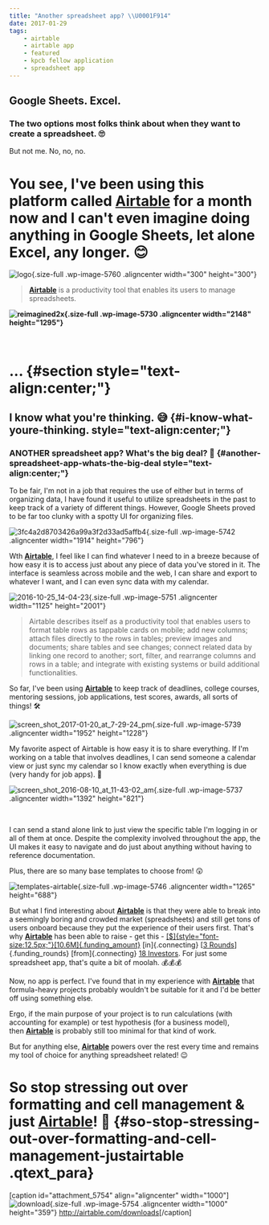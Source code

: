 ```yaml
---
title: "Another spreadsheet app? \\U0001F914"
date: 2017-01-29
tags:
    - airtable
    - airtable app
    - featured
    - kpcb fellow application
    - spreadsheet app
---
```


Google Sheets. Excel.
---------------------

### The two options most folks think about when they want to create a spreadsheet. 🙄

But not me. No, no, no.

You see, I've been using this platform called [**Airtable**](http://airtable.com) for a month now and I can't even imagine doing anything in Google Sheets, let alone Excel, any longer. 😊
==========================================================================================================================================================================================

![logo](https://fvcproductions.files.wordpress.com/2017/01/logo1.png){.size-full
.wp-image-5760 .aligncenter width="300" height="300"}

> [**Airtable**](http://airtable.com) is a productivity tool that
> enables its users to manage spreadsheets.

**![reimagined2x](https://fvcproductions.files.wordpress.com/2017/01/reimagined2x.png){.size-full
.wp-image-5730 .aligncenter width="2148" height="1295"}**

 

... {#section style="text-align:center;"}
===

**I know what you're thinking. 😅** {#i-know-what-youre-thinking. style="text-align:center;"}
----------------------------------

### **ANOTHER spreadsheet app? What's the big deal? 👿** {#another-spreadsheet-app-whats-the-big-deal style="text-align:center;"}

To be fair, I'm not in a job that requires the use of either but in
terms of organizing data, I have found it useful to utilize spreadsheets
in the past to keep track of a variety of different things. However,
Google Sheets proved to be far too clunky with a spotty UI for
organizing files.

![3fc4a2d8703426a99a3f2d33ad5affb4](https://fvcproductions.files.wordpress.com/2017/01/3fc4a2d8703426a99a3f2d33ad5affb4.png){.size-full
.wp-image-5742 .aligncenter width="1914" height="796"}

Wth [**Airtable**](http://airtable.com), I feel like I can find whatever
I need to in a breeze because of how easy it is to access just about any
piece of data you've stored in it. The interface is seamless across
mobile and the web, I can share and export to whatever I want, and I can
even sync data with my calendar.

![2016-10-25\_14-04-23](https://fvcproductions.files.wordpress.com/2017/01/2016-10-25_14-04-23.jpg){.size-full
.wp-image-5751 .aligncenter width="1125" height="2001"}

> Airtable describes itself as a productivity tool that enables users to
> format table rows as tappable cards on mobile; add new columns; attach
> files directly to the rows in tables; preview images and documents;
> share tables and see changes; connect related data by linking one
> record to another; sort, filter, and rearrange columns and rows in a
> table; and integrate with existing systems or build additional
> functionalities.

So far, I've been using [**Airtable**](http://airtable.com) to keep
track of deadlines, college courses, mentoring sessions, job
applications, test scores, awards, all sorts of things! 🛠

![screen\_shot\_2017-01-20\_at\_7-29-24\_pm](https://fvcproductions.files.wordpress.com/2017/01/screen_shot_2017-01-20_at_7-29-24_pm.png){.size-full
.wp-image-5739 .aligncenter width="1952" height="1228"}

My favorite aspect of Airtable is how easy it is to share everything. If
I'm working on a table that involves deadlines, I can send someone a
calendar view or just sync my calendar so I know exactly when everything
is due (very handy for job apps). 📆

![screen\_shot\_2016-08-10\_at\_11-43-02\_am](https://fvcproductions.files.wordpress.com/2017/01/screen_shot_2016-08-10_at_11-43-02_am.png){.size-full
.wp-image-5737 .aligncenter width="1392" height="821"}

 

I can send a stand alone link to just view the specific table I'm
logging in or all of them at once. Despite the complexity involved
throughout the app, the UI makes it easy to navigate and do just about
anything without having to reference documentation.

Plus, there are so many base templates to choose from! 😲

![templates-airtable](https://fvcproductions.files.wordpress.com/2017/01/templates-airtable.png){.size-full
.wp-image-5746 .aligncenter width="1265" height="688"}

But what I find interesting about [**Airtable**](http://airtable.com) is
that they were able to break into a seemingly boring and crowded market
(spreadsheets) and still get tons of users onboard because they put the
experience of their users first. That's
why [**Airtable**](http://airtable.com) has been able to raise - get
this -
[[\$]{style="font-size:12.5px;"}[10.6M]{.funding_amount}](https://www.crunchbase.com/organization/airtable#/entity)
[in]{.connecting} [[3
Rounds](https://www.crunchbase.com/organization/airtable/funding-rounds)]{.funding_rounds}
[from]{.connecting} [18
Investors](https://www.crunchbase.com/organization/airtable/investors).
For just some spreadsheet app, that's quite a bit of moolah. 💰💰💰

Now, no app is perfect. I've found that in my experience
with [**Airtable**](http://airtable.com) that formula-heavy projects
probably wouldn't be suitable for it and I'd be better off using
something else.

Ergo, if the main purpose of your project is to run calculations (with
accounting for example) or test hypothesis (for a business model),
then [**Airtable**](http://airtable.com) is probably still too minimal
for that kind of work.

But for anything else, [**Airtable**](http://airtable.com) powers over
the rest every time and remains my tool of choice for anything
spreadsheet related! 😉

So stop stressing out over formatting and cell management & just **[Airtable](http://airtable.com)**! 🎉 {#so-stop-stressing-out-over-formatting-and-cell-management-justairtable .qtext_para}
=======================================================================================================

\[caption id="attachment\_5754" align="aligncenter"
width="1000"\]![download](https://fvcproductions.files.wordpress.com/2017/01/download.png){.size-full
.wp-image-5754 .aligncenter width="1000" height="359"}
<http://airtable.com/downloads>\[/caption\]
